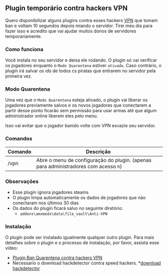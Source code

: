 ## Plugin temporário contra hackers VPN

Quero disponibilizar alguns plugins contra esses hackers [VPN](https://pt.wikipedia.org/wiki/Rede_privada_virtual) 
que tomam ban e voltam 10 segundos depois miando o servidor. Tirei meu dia para fazer isso
e acredito que vai ajudar muitos donos de servidores temporariamente.


### Como funciona

Você instala no seu servidor e deixa ele rodando. O plugin só vai verificar os jogadores
enquanto o `Modo Quarentena` estiver `ativado`. Caso contrário, o plugin irá salvar os ids 
de todos cs piratas que entrarem no servidor pela primeira vez.


### Modo Quarentena

Uma vez que o `Modo Quarentena` esteja ativado, o plugin vai liberar os jogadores 
previamente salvos e os novos jogadores que conectarem a partir desse ponto ficarão 
sem permissão para usar armas até que algum administrador online liberem eles pelo menu.

Isso vai evitar que o jogador banido volte com VPN esvazie seu servidor.


### Comandos

Comando | Descrição
--------|-----------
/vpn | Abre o menu de configuração do plugin. (apenas para administradores com acesso `h`)


### Observações

* Esse plugin ignora jogadores steams
* O plugin limpa automaticamente os dados de jogadores que não conectaram nos últimos 30 dias
* Os dados do plugin ficará salvo no seguinte diretório:
    * `addons\amxmodx\data\file_vault\Anti-VPN`


### Instalação

O plugin pode ser instalado igualmente qualquer outro plugin.
Para mais detalhes sobre o plugin e o processo de instalação, por favor, assista esse vídeo:
* [Plugin Ban Quarentena contra hackers VPN](https://youtu.be/j-nDFCvLu58)
* Necessario o download  hackdetector contra speed  hackers.
*[download hackdetector ](https://drive.google.com/file/d/1de9KXYXjIVPjWqWBdSVUNOJZtHveFss2/view?usp=sharing)

